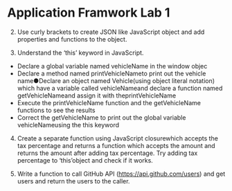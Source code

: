 # Application Framwork Lab 1

2. Use curly brackets to create JSON like JavaScript object and add properties and functions to the object.

3. Understand the ‘this’ keyword in JavaScript.
* Declare a global variable named vehicleName in the window objec
* Declare a method named printVehicleNameto print out the vehicle name●Declare an object named Vehicle(using object literal notation) which have a variable called vehicleNameand declare a function named getVehicleNameand assign it with theprintVehicleName
* Execute the printVehicleName function and the getVehicleName functions to see the results
* Correct the getVehicleName to print out the global variable vehicleNameusing the this keyword

4. Create a separate function using JavaScript closurewhich accepts the tax percentage and returns a function which accepts the amount and returns the amount after adding tax percentage. Try adding tax percentage to ‘this’object and check if it works.

5. Write a function to call GitHub API (https://api.github.com/users) and get users and return the users to the caller.